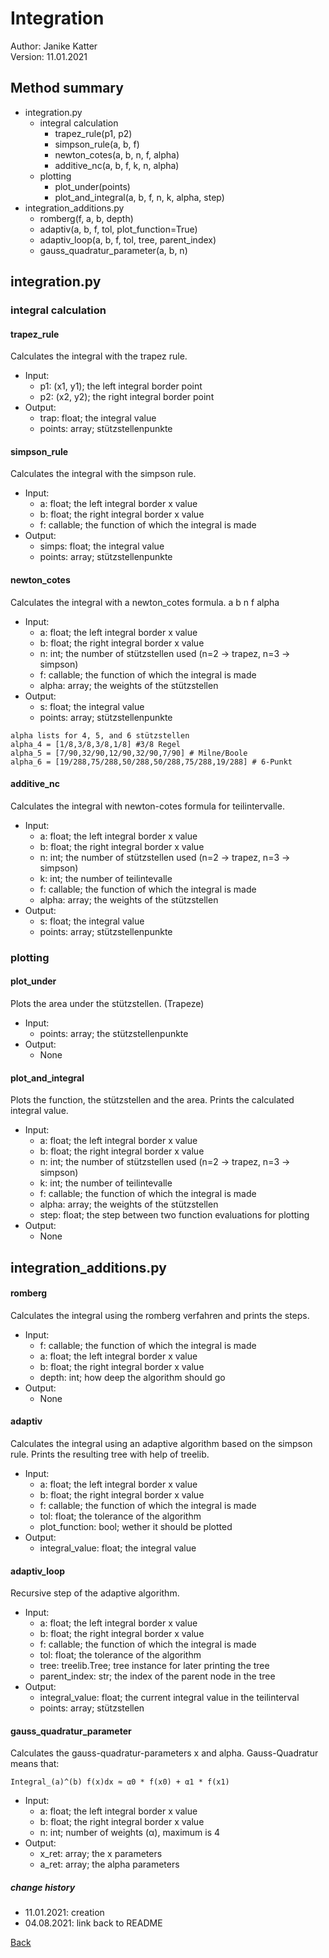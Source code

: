 # Integration
Author: Janike Katter  
Version: 11.01.2021

## Method summary
* integration.py
  * integral calculation
    * trapez_rule(p1, p2)
    * simpson_rule(a, b, f)
    * newton_cotes(a, b, n, f, alpha)
    * additive_nc(a, b, f, k, n, alpha)
  * plotting
    * plot_under(points)
    * plot_and_integral(a, b, f, n, k, alpha, step)
* integration_additions.py
  * romberg(f, a, b, depth)
  * adaptiv(a, b, f, tol, plot_function=True)
  * adaptiv_loop(a, b, f, tol, tree, parent_index)
  * gauss_quadratur_parameter(a, b, n)
  
## integration.py
### integral calculation
#### trapez_rule
Calculates the integral with the trapez rule.
* Input:
  * p1: (x1, y1); the left integral border point
  * p2: (x2, y2); the right integral border point
* Output:
  * trap: float; the integral value
  * points: array; stützstellenpunkte

#### simpson_rule
Calculates the integral with the simpson rule.
* Input:
  * a: float; the left integral border x value
  * b: float; the right integral border x value
  * f: callable; the function of which the integral is made
* Output:
  * simps: float; the integral value
  * points: array; stützstellenpunkte
  
#### newton_cotes
Calculates the integral with a newton_cotes formula. a b n f alpha
* Input:
  * a: float; the left integral border x value
  * b: float; the right integral border x value
  * n: int; the number of stützstellen used (n=2 -> trapez, n=3 -> simpson)
  * f: callable; the function of which the integral is made
  * alpha: array; the weights of the stützstellen
* Output:
  * s: float; the integral value
  * points: array; stützstellenpunkte
  
```
alpha lists for 4, 5, and 6 stützstellen
alpha_4 = [1/8,3/8,3/8,1/8] #3/8 Regel
alpha_5 = [7/90,32/90,12/90,32/90,7/90] # Milne/Boole
alpha_6 = [19/288,75/288,50/288,50/288,75/288,19/288] # 6-Punkt
```

#### additive_nc
Calculates the integral with newton-cotes formula for teilintervalle.
* Input:
  * a: float; the left integral border x value
  * b: float; the right integral border x value
  * n: int; the number of stützstellen used (n=2 -> trapez, n=3 -> simpson)
  * k: int; the number of teilintevalle
  * f: callable; the function of which the integral is made
  * alpha: array; the weights of the stützstellen
* Output:
  * s: float; the integral value
  * points: array; stützstellenpunkte

### plotting
#### plot_under
Plots the area under the stützstellen. (Trapeze)
* Input:
  * points: array; the stützstellenpunkte
* Output:
  * None
  
#### plot_and_integral
Plots the function, the stützstellen and the area. Prints the calculated integral value.
* Input:
  * a: float; the left integral border x value
  * b: float; the right integral border x value
  * n: int; the number of stützstellen used (n=2 -> trapez, n=3 -> simpson)
  * k: int; the number of teilintevalle
  * f: callable; the function of which the integral is made
  * alpha: array; the weights of the stützstellen
  * step: float; the step between two function evaluations for plotting
* Output:
  * None
  
## integration_additions.py
#### romberg
Calculates the integral using the romberg verfahren and prints the steps.
* Input:
  * f: callable; the function of which the integral is made
  * a: float; the left integral border x value
  * b: float; the right integral border x value
  * depth: int; how deep the algorithm should go
* Output:
  * None
  
#### adaptiv
Calculates the integral using an adaptive algorithm based on the simpson rule.
Prints the resulting tree with help of treelib.
* Input:
  * a: float; the left integral border x value
  * b: float; the right integral border x value
  * f: callable; the function of which the integral is made
  * tol: float; the tolerance of the algorithm
  * plot_function: bool; wether it should be plotted
* Output:
  * integral_value: float; the integral value
  
#### adaptiv_loop
Recursive step of the adaptive algorithm.
* Input:
  * a: float; the left integral border x value
  * b: float; the right integral border x value
  * f: callable; the function of which the integral is made
  * tol: float; the tolerance of the algorithm
  * tree: treelib.Tree; tree instance for later printing the tree
  * parent_index: str; the index of the parent node in the tree
* Output:
  * integral_value: float; the current integral value in the teilinterval 
  * points: array; stützstellen
  
#### gauss_quadratur_parameter
Calculates the gauss-quadratur-parameters x and alpha. Gauss-Quadratur means that:
```
Integral_(a)^(b) f(x)dx ≈ α0 * f(x0) + α1 * f(x1)
```
* Input:
  * a: float; the left integral border x value
  * b: float; the right integral border x value
  * n: int; number of weights (α), maximum is 4
* Output:
  * x_ret: array; the x parameters
  * a_ret: array; the alpha parameters
  
  
##### change history
* 11.01.2021: creation
* 04.08.2021: link back to README

[Back](../README.md)
